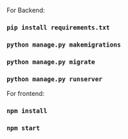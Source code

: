 For Backend:
 
### `pip install requirements.txt`
### `python manage.py makemigrations`
### `python manage.py migrate`
### `python manage.py runserver`

For frontend:
### `npm install`
### `npm start`
